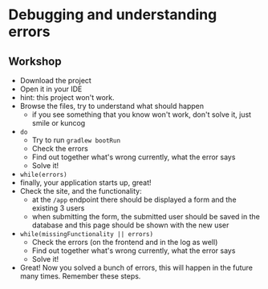 # Debugging and understanding errors

## Workshop
- Download the project
- Open it in your IDE
- hint: this project won't work.
- Browse the files, try to understand what should happen
    - if you see something that you know won't work, don't solve it, just smile or kuncog
- `do`
  - Try to run `gradlew bootRun`
  - Check the errors
  - Find out together what's wrong currently, what the error says
  - Solve it!
- `while(errors)`
- finally, your application starts up, great!
- Check the site, and the functionality:
    - at the `/app` endpoint there should be displayed a form and the existing 3 users
    - when submitting the form, the submitted user should be saved in the database and this page should be shown with the new user
- `while(missingFunctionality || errors)`
    - Check the errors (on the frontend and in the log as well)
    - Find out together what's wrong currently, what the error says
    - Solve it!
- Great! Now you solved a bunch of errors, this will happen in the future many times. Remember these steps.
